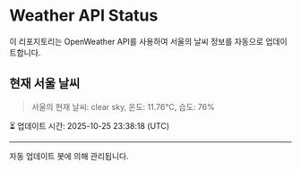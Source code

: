 
# Weather API Status

이 리포지토리는 OpenWeather API를 사용하여 서울의 날씨 정보를 자동으로 업데이트합니다.

## 현재 서울 날씨
> 서울의 현재 날씨: clear sky, 온도: 11.76°C, 습도: 76%

⏳ 업데이트 시간: 2025-10-25 23:38:18 (UTC)

---
자동 업데이트 봇에 의해 관리됩니다.
